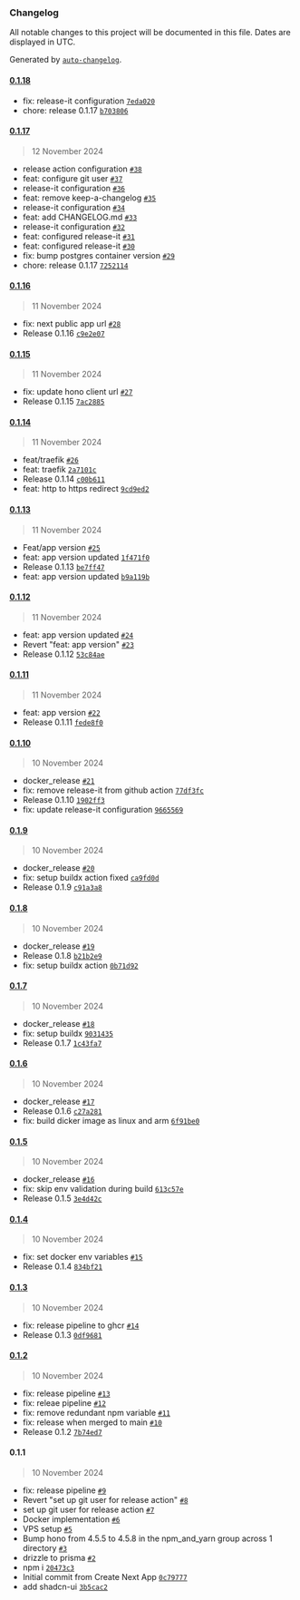 ### Changelog

All notable changes to this project will be documented in this file. Dates are displayed in UTC.

Generated by [`auto-changelog`](https://github.com/CookPete/auto-changelog).

#### [0.1.18](https://github.com/moreorover/SensePro/compare/0.1.17...0.1.18)

- fix: release-it configuration [`7eda020`](https://github.com/moreorover/SensePro/commit/7eda020807f44920255eddaaddd14115d7d7ea51)
- chore: release 0.1.17 [`b703806`](https://github.com/moreorover/SensePro/commit/b703806bdcdf3de0ec2196711ab81fac1feaa6b6)

#### [0.1.17](https://github.com/moreorover/SensePro/compare/0.1.16...0.1.17)

> 12 November 2024

- release action configuration [`#38`](https://github.com/moreorover/SensePro/pull/38)
- feat: configure git user [`#37`](https://github.com/moreorover/SensePro/pull/37)
- release-it configuration [`#36`](https://github.com/moreorover/SensePro/pull/36)
- feat: remove keep-a-changelog [`#35`](https://github.com/moreorover/SensePro/pull/35)
- release-it configuration [`#34`](https://github.com/moreorover/SensePro/pull/34)
- feat: add CHANGELOG.md [`#33`](https://github.com/moreorover/SensePro/pull/33)
- release-it configuration [`#32`](https://github.com/moreorover/SensePro/pull/32)
- feat: configured release-it [`#31`](https://github.com/moreorover/SensePro/pull/31)
- feat: configured release-it [`#30`](https://github.com/moreorover/SensePro/pull/30)
- fix: bump postgres container version [`#29`](https://github.com/moreorover/SensePro/pull/29)
- chore: release 0.1.17 [`7252114`](https://github.com/moreorover/SensePro/commit/72521148031465efc32859f0ff59186aebc4b97c)

#### [0.1.16](https://github.com/moreorover/SensePro/compare/0.1.15...0.1.16)

> 11 November 2024

- fix: next public app url [`#28`](https://github.com/moreorover/SensePro/pull/28)
- Release 0.1.16 [`c9e2e07`](https://github.com/moreorover/SensePro/commit/c9e2e075e863aa9f34e7c72d7422e74cc4eee937)

#### [0.1.15](https://github.com/moreorover/SensePro/compare/0.1.14...0.1.15)

> 11 November 2024

- fix: update hono client url [`#27`](https://github.com/moreorover/SensePro/pull/27)
- Release 0.1.15 [`7ac2885`](https://github.com/moreorover/SensePro/commit/7ac2885643773d7cd07218856fe74151a7cc411e)

#### [0.1.14](https://github.com/moreorover/SensePro/compare/0.1.13...0.1.14)

> 11 November 2024

- feat/traefik [`#26`](https://github.com/moreorover/SensePro/pull/26)
- feat: traefik [`2a7101c`](https://github.com/moreorover/SensePro/commit/2a7101c30eef1c2d307465f2a8270b6477c3cb4b)
- Release 0.1.14 [`c00b611`](https://github.com/moreorover/SensePro/commit/c00b61165ab4462c36d81ec24e7f69fce054b62f)
- feat: http to https redirect [`9cd9ed2`](https://github.com/moreorover/SensePro/commit/9cd9ed21e1fa675849151ecb3f6dd4eb6922e0d9)

#### [0.1.13](https://github.com/moreorover/SensePro/compare/0.1.12...0.1.13)

> 11 November 2024

- Feat/app version [`#25`](https://github.com/moreorover/SensePro/pull/25)
- feat: app version updated [`1f471f0`](https://github.com/moreorover/SensePro/commit/1f471f07fa08ec6f63e3859d13a1b3424098bed1)
- Release 0.1.13 [`be7ff47`](https://github.com/moreorover/SensePro/commit/be7ff47f6ea1c91087d02a7c5572bb34bc395f64)
- feat: app version updated [`b9a119b`](https://github.com/moreorover/SensePro/commit/b9a119b975ec7c7c0b5e66dc92a18c9688ec130c)

#### [0.1.12](https://github.com/moreorover/SensePro/compare/0.1.11...0.1.12)

> 11 November 2024

- feat: app version updated [`#24`](https://github.com/moreorover/SensePro/pull/24)
- Revert "feat: app version" [`#23`](https://github.com/moreorover/SensePro/pull/23)
- Release 0.1.12 [`53c84ae`](https://github.com/moreorover/SensePro/commit/53c84aed765eef72a1bc38c2fa8ef5163ad2e0da)

#### [0.1.11](https://github.com/moreorover/SensePro/compare/0.1.10...0.1.11)

> 11 November 2024

- feat: app version [`#22`](https://github.com/moreorover/SensePro/pull/22)
- Release 0.1.11 [`fede8f0`](https://github.com/moreorover/SensePro/commit/fede8f09324b4105a86e0a49318d4ee9f0974fb0)

#### [0.1.10](https://github.com/moreorover/SensePro/compare/0.1.9...0.1.10)

> 10 November 2024

- docker_release [`#21`](https://github.com/moreorover/SensePro/pull/21)
- fix: remove release-it from github action [`77df3fc`](https://github.com/moreorover/SensePro/commit/77df3fccc25ef90a2fecbb7d26497e1bdf552528)
- Release 0.1.10 [`1902ff3`](https://github.com/moreorover/SensePro/commit/1902ff30115438e47a10d5ecec5e85824cbdfbee)
- fix: update release-it configuration [`9665569`](https://github.com/moreorover/SensePro/commit/9665569e66047783742222bebc5bd057a60d0653)

#### [0.1.9](https://github.com/moreorover/SensePro/compare/0.1.8...0.1.9)

> 10 November 2024

- docker_release [`#20`](https://github.com/moreorover/SensePro/pull/20)
- fix: setup buildx action fixed [`ca9fd0d`](https://github.com/moreorover/SensePro/commit/ca9fd0df70423017a110790c00c5109f2a5146ff)
- Release 0.1.9 [`c91a3a8`](https://github.com/moreorover/SensePro/commit/c91a3a88bc0d191e9f4db2179661d54127d05064)

#### [0.1.8](https://github.com/moreorover/SensePro/compare/0.1.7...0.1.8)

> 10 November 2024

- docker_release [`#19`](https://github.com/moreorover/SensePro/pull/19)
- Release 0.1.8 [`b21b2e9`](https://github.com/moreorover/SensePro/commit/b21b2e99566f522df44ba437d455ddbcf8152b5a)
- fix: setup buildx action [`0b71d92`](https://github.com/moreorover/SensePro/commit/0b71d924d089e780a4298a31d2af7aae91720681)

#### [0.1.7](https://github.com/moreorover/SensePro/compare/0.1.6...0.1.7)

> 10 November 2024

- docker_release [`#18`](https://github.com/moreorover/SensePro/pull/18)
- fix: setup buildx [`9031435`](https://github.com/moreorover/SensePro/commit/903143553874a78beebe1d36a42d38f728a4af33)
- Release 0.1.7 [`1c43fa7`](https://github.com/moreorover/SensePro/commit/1c43fa76b5585eb9f4ad4e901e1d4776184b9e3d)

#### [0.1.6](https://github.com/moreorover/SensePro/compare/0.1.5...0.1.6)

> 10 November 2024

- docker_release [`#17`](https://github.com/moreorover/SensePro/pull/17)
- Release 0.1.6 [`c27a281`](https://github.com/moreorover/SensePro/commit/c27a28135f1f1282b7ad1b7a368cc6c45f51be2c)
- fix: build dicker image as linux and arm [`6f91be0`](https://github.com/moreorover/SensePro/commit/6f91be018e91e960fcea76df697c705a9975ebf8)

#### [0.1.5](https://github.com/moreorover/SensePro/compare/0.1.4...0.1.5)

> 10 November 2024

- docker_release [`#16`](https://github.com/moreorover/SensePro/pull/16)
- fix: skip env validation during build [`613c57e`](https://github.com/moreorover/SensePro/commit/613c57eefb6ec7aa893d57919a6ab922cae2f1c2)
- Release 0.1.5 [`3e4d42c`](https://github.com/moreorover/SensePro/commit/3e4d42ce33cdbaca13f5abe0350019ab4bf36674)

#### [0.1.4](https://github.com/moreorover/SensePro/compare/0.1.3...0.1.4)

> 10 November 2024

- fix: set docker env variables [`#15`](https://github.com/moreorover/SensePro/pull/15)
- Release 0.1.4 [`834bf21`](https://github.com/moreorover/SensePro/commit/834bf214fde05d57e2e315c906da6e2cf3ee5f44)

#### [0.1.3](https://github.com/moreorover/SensePro/compare/0.1.2...0.1.3)

> 10 November 2024

- fix: release pipeline to ghcr [`#14`](https://github.com/moreorover/SensePro/pull/14)
- Release 0.1.3 [`0df9681`](https://github.com/moreorover/SensePro/commit/0df96814f1e7a630d4e547a16fc25cbc2b82065f)

#### [0.1.2](https://github.com/moreorover/SensePro/compare/0.1.1...0.1.2)

> 10 November 2024

- fix: release pipeline [`#13`](https://github.com/moreorover/SensePro/pull/13)
- fix: releae pipeline [`#12`](https://github.com/moreorover/SensePro/pull/12)
- fix: remove redundant npm variable [`#11`](https://github.com/moreorover/SensePro/pull/11)
- fix: release when merged to main [`#10`](https://github.com/moreorover/SensePro/pull/10)
- Release 0.1.2 [`7b74ed7`](https://github.com/moreorover/SensePro/commit/7b74ed7f0eef044810c716d74cc2330f080950ec)

#### 0.1.1

> 10 November 2024

- fix: release pipeline [`#9`](https://github.com/moreorover/SensePro/pull/9)
- Revert "set up git user for release action" [`#8`](https://github.com/moreorover/SensePro/pull/8)
- set up git user for release action [`#7`](https://github.com/moreorover/SensePro/pull/7)
- Docker implementation [`#6`](https://github.com/moreorover/SensePro/pull/6)
- VPS setup [`#5`](https://github.com/moreorover/SensePro/pull/5)
- Bump hono from 4.5.5 to 4.5.8 in the npm_and_yarn group across 1 directory [`#3`](https://github.com/moreorover/SensePro/pull/3)
- drizzle to prisma [`#2`](https://github.com/moreorover/SensePro/pull/2)
- npm i [`20473c3`](https://github.com/moreorover/SensePro/commit/20473c302afc553fb88a834e0551f062a2cf24dd)
- Initial commit from Create Next App [`0c79777`](https://github.com/moreorover/SensePro/commit/0c797770b18aaacd04269687c598b3efbfc92027)
- add shadcn-ui [`3b5cac2`](https://github.com/moreorover/SensePro/commit/3b5cac2a571edaa9133263103a5b977e72818513)
